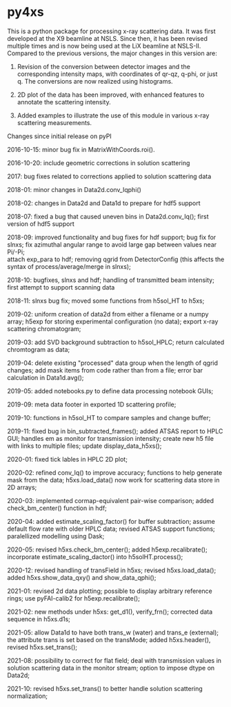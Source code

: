 # py4xs

This is a python package for processing x-ray scattering data. It 
was first developed at the X9 beamline at NSLS. Since then, it has been 
revised multiple times and is now being used at the LiX beamline at NSLS-II. 
Compared to the previous versions, the major changes in this version are:

1. Revision of the conversion between detector images and the corresponding
intensity maps, with coordinates of qr-qz, q-phi, or just q. The conversions
are now realized using histograms. 

2. 2D plot of the data has been improved, with enhanced features to annotate 
the scattering intensity.

3. Added examples to illustrate the use of this module in various x-ray
scattering measurements. 



Changes since initial release on pyPI

2016-10-15:
minor bug fix in MatrixWithCoords.roi().

2016-10-20:
include geometric corrections in solution scattering 

2017:
bug fixes related to corrections applied to solution scattering data

2018-01: 
minor changes in Data2d.conv_Iqphi()

2018-02:
changes in Data2d and Data1d to prepare for hdf5 support

2018-07:
fixed a bug that caused uneven bins in Data2d.conv_Iq(); 
first version of hdf5 support

2018-09:
improved functionality and bug fixes for hdf support; 
bug fix for slnxs; 
fix azimuthal angular range to avoid large gap between values near Pi/-Pi;  
attach exp_para to hdf; 
removing qgrid from DetectorConfig (this affects the syntax of process/average/merge in slnxs); 

2018-10:
bugfixes, slnxs and hdf; 
handling of transmitted beam intensity;
first attempt to support scanning data 

2018-11:
slnxs bug fix; moved some functions from h5sol_HT to h5xs;

2019-02:
uniform creation of data2d from either a filename or a numpy array;
h5exp for storing experimental configuration (no data);
export x-ray scattering chromatogram;

2019-03:
add SVD background subtraction to h5sol_HPLC;
return calculated chromtogram as data;

2019-04:
delete existing "processed" data group when the length of qgrid changes;
add mask items from code rather than from a file;
error bar calculation in Data1d.avg();

2019-05:
added notebooks.py to define data processing notebook GUIs;

2019-09:
meta data footer in exported 1D scattering profile;

2019-10:
functions in h5sol_HT to compare samples and change buffer;

2019-11:
fixed bug in bin_subtracted_frames(); added ATSAS report to HPLC GUI;
handles em as monitor for transmission intensity;
create new h5 file with links to multiple files; update display_data_h5xs();

2020-01:
fixed tick lables in HPLC 2D plot;

2020-02:
refined conv_Iq() to improve accuracy;
functions to help generate mask from the data;
h5xs.load_data() now work for scattering data store in 2D arrays;

2020-03:
implemented cormap-equivalent pair-wise comparison;
added check_bm_center() function in hdf;

2020-04:
added estimate_scaling_factor() for buffer subtraction;
assume default flow rate with older HPLC data;
revised ATSAS support functions; paralellized modelling using Dask;

2020-05:
revised h5xs.check_bm_center();
added h5exp.recalibrate();
incorporate estimate_scaling_dactor() into h5solHT.process();

2020-12:
revised handling of transField in h5xs;
revised h5xs.load_data();
added h5xs.show_data_qxy() and show_data_qphi();

2021-01:
revised 2d data plotting; possible to display arbitrary reference rings;
use pyFAI-calib2 for h5exp.recalibrate();

2021-02:
new methods under h5xs: get_d1(), verify_frn();
corrected data sequence in h5xs.d1s;

2021-05:
allow Data1d to have both trans_w (water) and trans_e (external);
the attribute trans is set based on the transMode;
added h5xs.header(), revised h5xs.set_trans();

2021-08:
possibility to correct for flat field;
deal with transmission values in solution scattering data in the monitor stream;
option to impose dtype on Data2d;

2021-10:
revised h5xs.set_trans() to better handle solution scattering normalization;


